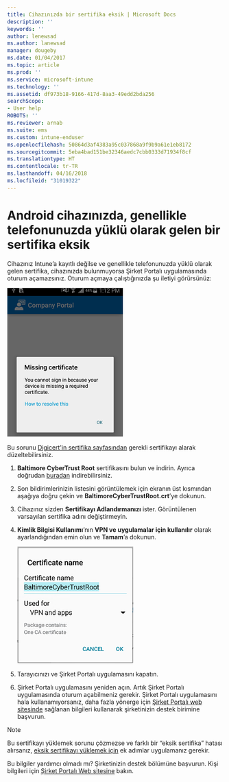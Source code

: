 ```yaml
---
title: Cihazınızda bir sertifika eksik | Microsoft Docs
description: ''
keywords: ''
author: lenewsad
ms.author: lanewsad
manager: dougeby
ms.date: 01/04/2017
ms.topic: article
ms.prod: ''
ms.service: microsoft-intune
ms.technology: ''
ms.assetid: df973b18-9166-417d-8aa3-49edd2bda256
searchScope:
- User help
ROBOTS: ''
ms.reviewer: arnab
ms.suite: ems
ms.custom: intune-enduser
ms.openlocfilehash: 50864d3af4383a95c037868a9f9b9a61e1eb8172
ms.sourcegitcommit: 5eba4bad151be32346aedc7cbb0333d71934f8cf
ms.translationtype: HT
ms.contentlocale: tr-TR
ms.lasthandoff: 04/16/2018
ms.locfileid: "31019322"
---
```

# <a name="your-android-device-is-missing-a-certificate-that-usually-comes-installed-on-your-phone"></a>Android cihazınızda, genellikle telefonunuzda yüklü olarak gelen bir sertifika eksik

Cihazınız Intune’a kayıtlı değilse ve genellikle telefonunuzda yüklü olarak gelen sertifika, cihazınızda bulunmuyorsa Şirket Portalı uygulamasında oturum açamazsınız. Oturum açmaya çalıştığınızda şu iletiyi görürsünüz:

![screenshot-error-message-about-missing-certificate](./media/andr-cert_install-1-cert_missing.png)

Bu sorunu [Digicert'in sertifika sayfasından](https://www.digicert.com/digicert-root-certificates.htm) gerekli sertifikayı alarak düzeltebilirsiniz.

1. __Baltimore CyberTrust Root__ sertifikasını bulun ve indirin. Ayrıca doğrudan [buradan](https://www.digicert.com/CACerts/BaltimoreCyberTrustRoot.crt) indirebilirsiniz.

2. Son bildirimlerinizin listesini görüntülemek için ekranın üst kısmından aşağıya doğru çekin ve **BaltimoreCyberTrustRoot.crt**’ye dokunun.

3. Cihazınız sizden **Sertifikayı Adlandırmanızı** ister. Görüntülenen varsayılan sertifika adını değiştirmeyin.

4. **Kimlik Bilgisi Kullanımı**’nın **VPN ve uygulamalar için kullanılır** olarak ayarlandığından emin olun ve **Tamam**’a dokunun.

    ![screenshot-certificate-name-dialog-showing-baltimore-certificate-name](./media/andr-cert_install-2-add_cert_name.png)

5. Tarayıcınızı ve Şirket Portalı uygulamasını kapatın.

6. Şirket Portalı uygulamasını yeniden açın. Artık Şirket Portalı uygulamasında oturum açabilmeniz gerekir. Şirket Portalı uygulamasını hala kullanamıyorsanız, daha fazla yönerge için [Şirket Portalı web sitesinde](https://portal.manage.microsoft.com#HelpDeskDialog) sağlanan bilgileri kullanarak şirketinizin destek birimine başvurun.

>[!NOTE]
> Bu sertifikayı yüklemek sorunu çözmezse ve farklı bir “eksik sertifika” hatası alırsanız, [eksik sertifikayı yüklemek için](your-device-is-missing-an-IT-required-certificate-android.md) ek adımlar uygulamanız gerekir.

Bu bilgiler yardımcı olmadı mı? Şirketinizin destek bölümüne başvurun. Kişi bilgileri için [Şirket Portalı Web sitesine](https://portal.manage.microsoft.com#HelpDeskDialog) bakın.
